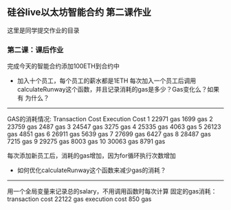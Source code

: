 ## 硅谷live以太坊智能合约 第二课作业
这里是同学提交作业的目录

### 第二课：课后作业
完成今天的智能合约添加100ETH到合约中
- 加入十个员工，每个员工的薪水都是1ETH
每次加入一个员工后调用calculateRunway这个函数，并且记录消耗的gas是多少？Gas变化么？如果有 为什么？
---
GAS的消耗情况:
	Transaction Cost	Execution Cost
1	22971 gas	1699 gas
2	23759 gas	2487 gas
3	24547 gas	3275 gas
4	25335 gas	4063 gas
5	26123 gas	4851 gas
6	26911 gas	5639 gas
7	27699 gas	6427 gas
8	28487 gas	7215 gas
9	29275 gas	8003 gas
10	30063 gas	8791 gas

每次添加新员工后，消耗的gas增加，因为for循环执行次数增加


- 如何优化calculateRunway这个函数来减少gas的消耗？
---
用一个全局变量来记录总的salary，不用调用函数时每次计算
固定的gas消耗：
 transaction cost 	22122 gas 
 execution cost 	850 gas 

